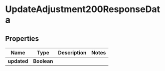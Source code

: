 

# UpdateAdjustment200ResponseData


## Properties

| Name | Type | Description | Notes |
|------------ | ------------- | ------------- | -------------|
|**updated** | **Boolean** |  |  |



